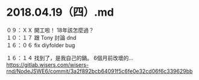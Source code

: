 # 2018.04.19（四）.md

０９：ＸＸ 開工啦！ 18年該怎麼過？  
１０：１７ 跟 Tony 討論 dnd  
１６：０６ fix diyfolder bug  

１６：１４ 找到了，是我自己的鍋。 6個月前改壞的...  
https://gitlab.wisers.com/wisers-rnd/NodeJSWE6/commit/3a2f892bcb64091f5c6fe0e32cd06f6c339629bb  

